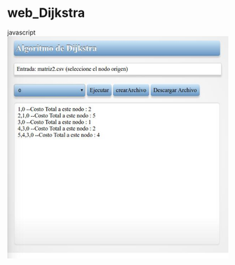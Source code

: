 # web_Dijkstra
javascript
![Icon](https://raw.githubusercontent.com/ca5tillo/web_Dijkstra/master/archivos/cap.jpg)
